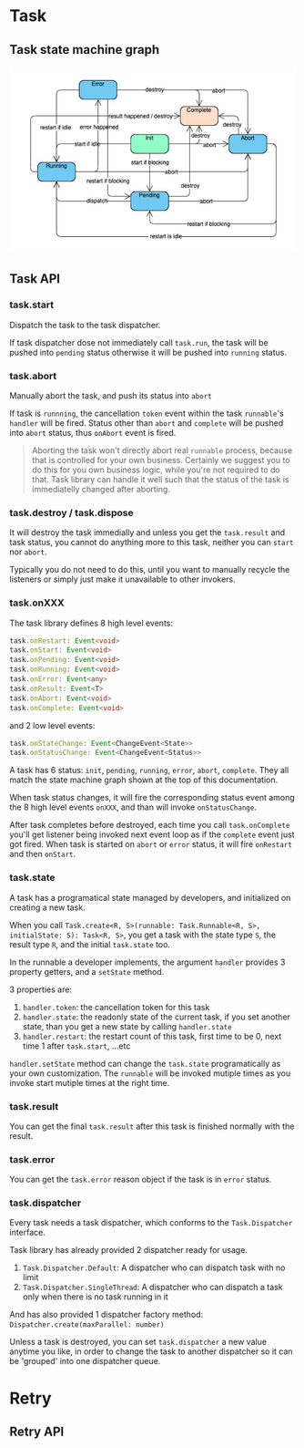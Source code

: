 # Task

## Task state machine graph

![Task State Machine](./task-state-machine.png)

## Task API

### task.start

Dispatch the task to the task dispatcher.

If task dispatcher dose not immediately call `task.run`, the task will be pushed into `pending` status otherwise it will be pushed into `running` status.

### task.abort

Manually abort the task, and push its status into `abort`

If task is `runnning`, the cancellation `token` event within the task `runnable`'s `handler` will be fired.
Status other than `abort` and `complete` will be pushed into `abort` status, thus `onAbort` event is fired.

> Aborting the task won't directly abort real `runnable` process, because that is controlled for your own business. Certainly we suggest you to do this for you own business logic, while you're not required to do that.
> Task library can handle it well such that the status of the task is immediatelly changed after aborting.

### task.destroy / task.dispose

It will destroy the task immedially and unless you get the `task.result` and task status, you cannot do anything more to this task, neither you can `start` nor `abort`.

Typically you do not need to do this, until you want to manually recycle the listeners or simply just make it unavailable to other invokers.

### task.onXXX

The task library defines 8 high level events:

```typescript
task.onRestart: Event<void>
task.onStart: Event<void>
task.onPending: Event<void>
task.onRunning: Event<void>
task.onError: Event<any>
task.onResult: Event<T>
task.onAbort: Event<void>
task.onComplete: Event<void>
```

and 2 low level events:

```typescript
task.onStateChange: Event<ChangeEvent<State>>
task.onStatusChange: Event<ChangeEvent<Status>>
```

A task has 6 status: `init`, `pending`, `running`, `error`, `abort`, `complete`.
They all match the state machine graph shown at the top of this documentation.

When task status changes, it will fire the corresponding status event among the 8 high level events `onXXX`, and than will invoke `onStatusChange`.

After task completes before destroyed, each time you call `task.onComplete` you'll get listener being invoked next event loop as if the `complete` event just got fired.
When task is started on `abort` or `error` status, it will fire `onRestart` and then `onStart`.

### task.state

A task has a programatical state managed by developers, and initialized on creating a new task.

When you call `Task.create<R, S>(runnable: Task.Runnable<R, S>, initialState: S): Task<R, S>`, you get a task with the state type `S`, the result type `R`, and the initial `task.state` too.

In the runnable a developer implements, the argument `handler` provides 3 property getters, and a `setState` method.

3 properties are:

1. `handler.token`: the cancellation token for this task
2. `handler.state`: the readonly state of the current task, if you set another state, than you get a new state by calling `handler.state`
3. `handler.restart`: the restart count of this task, first time to be 0, next time 1 after `task.start`, ...etc

`handler.setState` method can change the `task.state` programatically as your own customization.
The `runnable` will be invoked mutiple times as you invoke start mutiple times at the right time.

### task.result

You can get the final `task.result` after this task is finished normally with the result.

### task.error

You can get the `task.error` reason object if the task is in `error` status.

### task.dispatcher

Every task needs a task dispatcher, which conforms to the `Task.Dispatcher` interface.

Task library has already provided 2 dispatcher ready for usage.

1. `Task.Dispatcher.Default`: A dispatcher who can dispatch task with no limit
2. `Task.Dispatcher.SingleThread`: A dispatcher who can dispatch a task only when there is no task running in it

And has also provided 1 dispatcher factory method: `Dispatcher.create(maxParallel: number)`

Unless a task is destroyed, you can set `task.dispatcher` a new value anytime you like, in order to change the task to another dispatcher so it can be 'grouped' into one dispatcher queue.

# Retry

## Retry API
